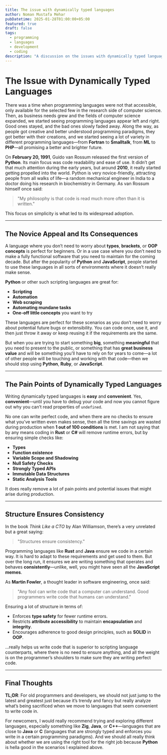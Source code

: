 ```yaml
---
title: The issue with dynamically typed languages
author: Noman Mustafa Mehar
pubDatetime: 2025-01-28T01:00:00+05:00
featured: true
draft: false
tags:
  - programming
  - languages
  - development
  - coding  
description: "A discussion on the issues with dynamically typed languages and why we should be careful when using them for large-scale projects."
---
```


# The Issue with Dynamically Typed Languages

There was a time when programming languages were not that accessible, only available for the selected few in the research side of computer science. Then, as business needs grew and the fields of computer science expanded, we started seeing programming languages appear left and right. Good ones stayed, and the bad ones slowly faded away. Along the way, as people got creative and better understood programming paradigms, they got better with their creations, and we started seeing a lot of variety in different programming languages—from **Fortran** to **Smalltalk**, from **ML** to **PHP**—all promising a better and brighter future.

On **February 20, 1991**, Guido van Rossum released the first version of **Python**. Its main focus was code readability and ease of use. It didn’t get that much attention during the early years, but around **2010**, it really started getting propelled into the world. Python is very novice-friendly, attracting people from all walks of life—a random mechanical engineer in India to a doctor doing his research in biochemistry in Germany. As van Rossum himself once said:

> "My philosophy is that code is read much more often than it is written."

This focus on simplicity is what led to its widespread adoption.

---

## The Novice Appeal and Its Consequences

A language where you don’t need to worry about **types**, **brackets**, or **OOP concepts** is perfect for beginners. Or in a use case where you don’t need to make a fully functional software that you need to maintain for the coming decade. But after the popularity of **Python** and **JavaScript**, people started to use these languages in all sorts of environments where it doesn’t really make sense.

**Python** or other such scripting languages are great for:

* **Scripting**
* **Automation**
* **Web scraping**
* **Automating mundane tasks**
* **One-off little concepts** you want to try

These languages are perfect for these scenarios as you don’t need to worry about potential future bugs or extensibility. You can code once, use it, and then just throw it away or keep reusing it if the requirements are the same.

But when you are trying to start something **big**, something **meaningful** that you need to present to the public, or something that has **great business value** and will be something you’ll have to rely on for years to come—a lot of other people will be touching and working with that code—then we should stop using **Python**, **Ruby**, or **JavaScript**.

---

## The Pain Points of Dynamically Typed Languages

Writing dynamically typed languages is **easy** and **convenient**. Yes, **convenient**—until you have to debug your code and now you cannot figure out why you can’t read properties of `undefined`.

No one can write perfect code, and when there are no checks to ensure what you’ve written even makes sense, then all the time savings are wasted during production when **1 out of 100 conditions** is met. I am not saying that by any means coding in **Rust** or **C#** will remove runtime errors, but by ensuring simple checks like:

* **Types**
* **Function existence**
* **Variable Scope and Shadowing**
* **Null Safety Checks**
* **Strongly Typed APIs**
* **Immutable Data Structures**
* **Static Analysis Tools**

It does really remove a lot of pain points and potential issues that might arise during production.

---

## Structure Ensures Consistency

In the book *Think Like a CTO* by Alan Williamson, there’s a very unrelated but a great saying:

> "Structures ensure consistency."

Programming languages like **Rust** and **Java** ensure we code in a certain way. It is hard to adapt to these requirements and get used to them. But over the long run, it ensures we are writing something that operates and behaves **consistently**—unlike, well, you might have seen all the **JavaScript memes**.

As **Martin Fowler**, a thought leader in software engineering, once said:

> "Any fool can write code that a computer can understand. Good programmers write code that humans can understand."

Ensuring a lot of structure in terms of:

* Enforces **type safety** for fewer runtime errors.
* Restricts **attribute accessibility** to maintain **encapsulation** and **integrity**.
* Encourages adherence to good design principles, such as **SOLID** in **OOP**.

...really helps us write code that is superior to scripting language counterparts, where there is no need to ensure anything, and all the weight is on the programmer’s shoulders to make sure they are writing perfect code.

---

## Final Thoughts

**TL;DR**: For old programmers and developers, we should not just jump to the latest and greatest just because it’s trendy and fancy but really analyze what’s being sacrificed when we move to languages that seem convenient to write code in.

For newcomers, I would really recommend trying and exploring different languages, especially something like **Zig**, **Java**, or **C++**—languages that are close to **Java** or **C** (languages that are strongly typed and enforces you write in a certain programming paradigms). And we should all really think about whether we are using the right tool for the right job because **Python** is hella good in the scenarios I explained above.

